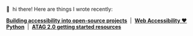 👋  hi there! Here are things I wrote recently:

**[Building accessibility into open-source projects](https://thib.me/pycon-us-2021-building-accessibility-into-open-source-projects)**  |  **[Web Accessibility ♥ Python](https://thib.me/pycon-us-2021-python-accessibility-ftw)**  |  **[ATAG 2.0 getting started resources](https://thib.me/atag-getting-started-resources)**
